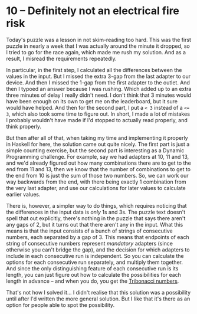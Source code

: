 # 10 &ndash; Definitely not an electrical fire risk
Today's puzzle was a lesson in not skim-reading too hard. This was the first puzzle in nearly a week that I was actually around the minute it dropped, so I tried to go for the race again, which made me rush my solution. And as a result, I misread the requirements repeatedly.

In particular, in the first step, I calculated all the differences between the values in the input. But I missed the extra 3-gap from the last adapter to our device. And then I missed the 1-gap from the first adapter to the outlet. And then I typoed an answer because I was rushing. Which added up to an extra three minutes of delay I really didn't need. I don't think that 3 minutes would have been enough on its own to get me on the leaderboard, but it sure would have helped. And then for the second part, I put a `< 3` instead of a `<= 3`, which also took some time to figure out. In short, I made a lot of mistakes I probably wouldn't have made if I'd stopped to actually read properly, and think properly.

But then after all of that, when taking my time and implementing it properly in Haskell for here, the solution came out quite nicely. The first part is just a simple counting exercise, but the second part is interesting as a Dynamic Programming challenge. For example, say we had adapters at 10, 11 and 13, and we'd already figured out how many combinations there are to get to the end from 11 and 13, then we know that the number of combinations to get to the end from 10 is just the sum of those two numbers. So, we can work our way backwards from the end, with there being exactly 1 combination from the very last adapter, and use our calculations for later values to calculate earlier values.

There is, however, a simpler way to do things, which requires noticing that the differences in the input data is _only_ 1s and 3s. The puzzle text doesn't spell that out explicitly, there's nothing in the puzzle that says there aren't any gaps of 2, but it turns out that there aren't any in the input. What this means is that the input consists of a bunch of strings of consecutive numbers, each separated by a gap of 3. This means that endpoints of each string of consecutive numbers represent _mandatory_ adapters (since otherwise you can't bridge the gap), and the decision for which adapters to include in each consecutive run is independent. So you can calculate the options for each consecutive run separately, and multiply them together. And since the only distinguishing feature of each consecutive run is its length, you can just figure out how to calculate the possibilities for each length in advance &ndash; and when you do, you get the [Tribonacci numbers](http://oeis.org/A000073).

That's not how I solved it... I didn't realise that this solution was a possibility until after I'd written the more general solution. But I like that it's there as an option for people able to spot the possibility.
